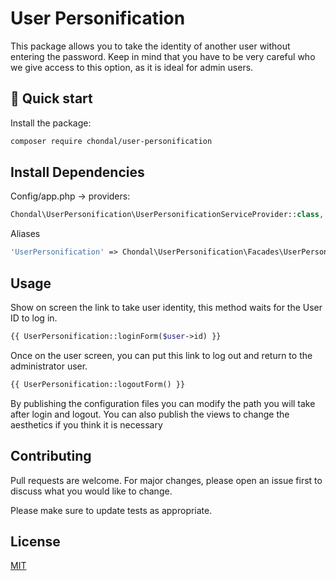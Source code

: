 # User Personification

This package allows you to take the identity of another user without entering the password.
Keep in mind that you have to be very careful who we give access to this option, as it is ideal for admin users.

## 🚀 Quick start

Install the package:

```bash
composer require chondal/user-personification
```

## Install Dependencies

Config/app.php -> providers:

```php
Chondal\UserPersonification\UserPersonificationServiceProvider::class,
```
Aliases
```php
'UserPersonification' => Chondal\UserPersonification\Facades\UserPersonification::class,
```
## Usage
Show on screen the link to take user identity, this method waits for the User ID to log in.
```php
{{ UserPersonification::loginForm($user->id) }}
```

Once on the user screen, you can put this link to log out and return to the administrator user.
```php
{{ UserPersonification::logoutForm() }}
```

By publishing the configuration files you can modify the path you will take after login and logout.
You can also publish the views to change the aesthetics if you think it is necessary


## Contributing
Pull requests are welcome. For major changes, please open an issue first to discuss what you would like to change.

Please make sure to update tests as appropriate.

## License
[MIT](https://choosealicense.com/licenses/mit/)

